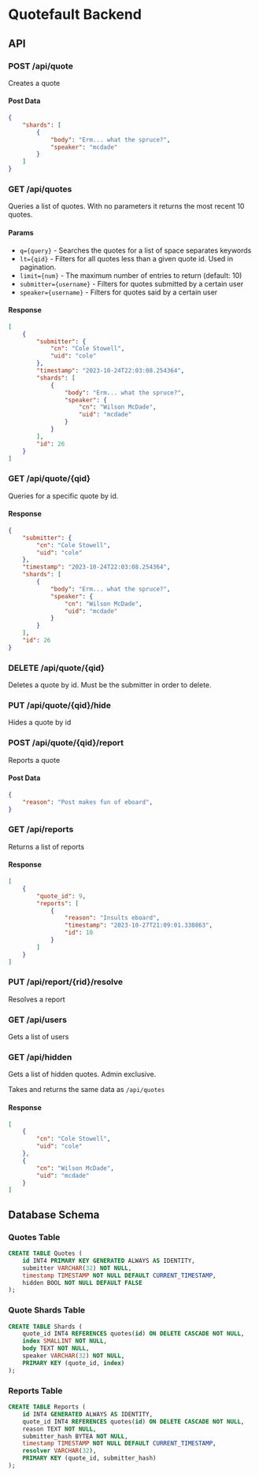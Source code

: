 # Quotefault Backend

## API

### POST /api/quote

Creates a quote

#### Post Data

```json
{
    "shards": [
        {
            "body": "Erm... what the spruce?",
            "speaker": "mcdade"
        }
    ]
}
```

### GET /api/quotes

Queries a list of quotes. With no parameters it returns the most recent 10 quotes.

#### Params

* `q={query}` - Searches the quotes for a list of space separates keywords
* `lt={qid}` - Filters for all quotes less than a given quote id. Used in pagination.
* `limit={num}` - The maximum number of entries to return (default: 10)
* `submitter={username}` - Filters for quotes submitted by a certain user
* `speaker={username}` - Filters for quotes said by a certain user

#### Response
```json
[
    {
        "submitter": {
            "cn": "Cole Stowell",
            "uid": "cole"
        },
        "timestamp": "2023-10-24T22:03:08.254364",
        "shards": [
            {
                "body": "Erm... what the spruce?",
                "speaker": {
                    "cn": "Wilson McDade",
                    "uid": "mcdade"
                }
            }
        ],
        "id": 26
    }
]
```

### GET /api/quote/{qid}

Queries for a specific quote by id.

#### Response

```json
{
    "submitter": {
        "cn": "Cole Stowell",
        "uid": "cole"
    },
    "timestamp": "2023-10-24T22:03:08.254364",
    "shards": [
        {
            "body": "Erm... what the spruce?",
            "speaker": {
                "cn": "Wilson McDade",
                "uid": "mcdade"
            }
        }
    ],
    "id": 26
}
```

### DELETE /api/quote/{qid}

Deletes a quote by id. Must be the submitter in order to delete.

### PUT /api/quote/{qid}/hide

Hides a quote by id

### POST /api/quote/{qid}/report

Reports a quote

#### Post Data

```json
{
    "reason": "Post makes fun of eboard",
}
```

### GET /api/reports

Returns a list of reports

#### Response

```json
[
    {
        "quote_id": 9,
        "reports": [
            {
                "reason": "Insults eboard",
                "timestamp": "2023-10-27T21:09:01.338863",
                "id": 10
            }
        ]
    }
]
```

### PUT /api/report/{rid}/resolve

Resolves a report

### GET /api/users

Gets a list of users

### GET /api/hidden

Gets a list of hidden quotes. Admin exclusive.

Takes and returns the same data as `/api/quotes`

#### Response

```json
[
    {
        "cn": "Cole Stowell",
        "uid": "cole"
    },
    {
        "cn": "Wilson McDade",
        "uid": "mcdade"
    }
]
```

## Database Schema

### Quotes Table

```SQL
CREATE TABLE Quotes (
    id INT4 PRIMARY KEY GENERATED ALWAYS AS IDENTITY,
    submitter VARCHAR(32) NOT NULL,
    timestamp TIMESTAMP NOT NULL DEFAULT CURRENT_TIMESTAMP,
    hidden BOOL NOT NULL DEFAULT FALSE
);
```

### Quote Shards Table

```SQL
CREATE TABLE Shards (
    quote_id INT4 REFERENCES quotes(id) ON DELETE CASCADE NOT NULL,
    index SMALLINT NOT NULL,
    body TEXT NOT NULL,
    speaker VARCHAR(32) NOT NULL,
    PRIMARY KEY (quote_id, index)
);
```

### Reports Table

```SQL
CREATE TABLE Reports (
    id INT4 GENERATED ALWAYS AS IDENTITY,
    quote_id INT4 REFERENCES quotes(id) ON DELETE CASCADE NOT NULL,
    reason TEXT NOT NULL,
    submitter_hash BYTEA NOT NULL,
    timestamp TIMESTAMP NOT NULL DEFAULT CURRENT_TIMESTAMP,
    resolver VARCHAR(32),
    PRIMARY KEY (quote_id, submitter_hash)
);
```
